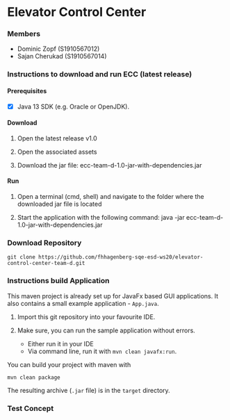 # Elevator Control Center

### Members
- Dominic Zopf (S1910567012)
- Sajan Cherukad (S1910567014)


### Instructions to download and run ECC (latest release)   

#### Prerequisites   
- [x] Java 13 SDK (e.g. Oracle or OpenJDK).

#### Download
1. Open the latest release v1.0

2. Open the associated assets

3. Download the jar file: ecc-team-d-1.0-jar-with-dependencies.jar

#### Run

1. Open a terminal (cmd, shell) and navigate to the folder where the downloaded jar file is located

2. Start the application with the following command: java -jar ecc-team-d-1.0-jar-with-dependencies.jar   


### Download Repository
```
git clone https://github.com/fhhagenberg-sqe-esd-ws20/elevator-control-center-team-d.git
```


### Instructions build Application

This maven project is already set up for JavaFx based GUI applications. It also contains a small example application - `App.java`.

1. Import this git repository into your favourite IDE.

1. Make sure, you can run the sample application without errors.
	- Either run it in your IDE
	- Via command line, run it with `mvn clean javafx:run`.

You can build your project with maven with

```
mvn clean package
```

The resulting archive (`.jar` file) is in the `target` directory.


### Test Concept


